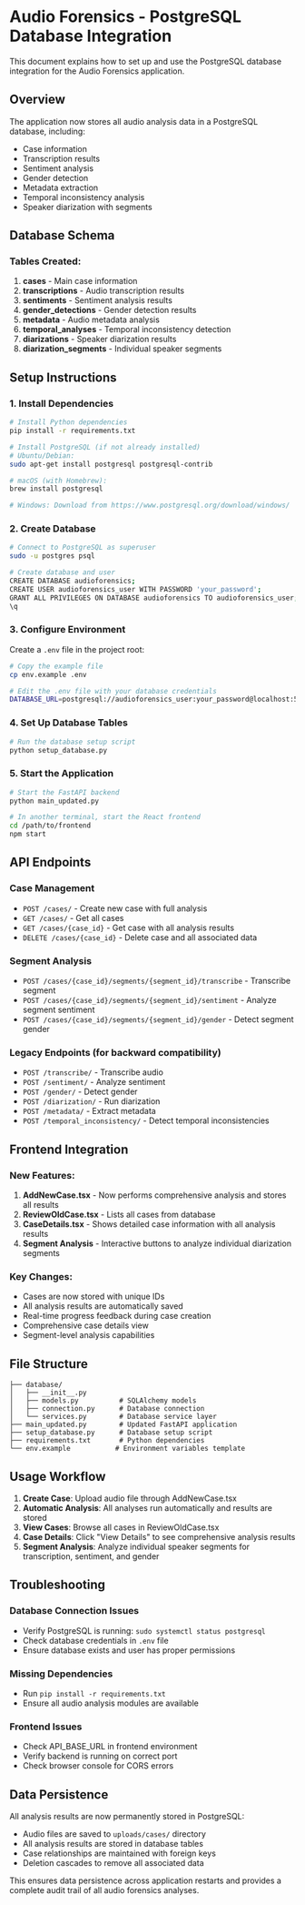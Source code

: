# Audio Forensics - PostgreSQL Database Integration

This document explains how to set up and use the PostgreSQL database integration for the Audio Forensics application.

## Overview

The application now stores all audio analysis data in a PostgreSQL database, including:
- Case information
- Transcription results
- Sentiment analysis
- Gender detection
- Metadata extraction
- Temporal inconsistency analysis
- Speaker diarization with segments

## Database Schema

### Tables Created:
1. **cases** - Main case information
2. **transcriptions** - Audio transcription results
3. **sentiments** - Sentiment analysis results
4. **gender_detections** - Gender detection results
5. **metadata** - Audio metadata analysis
6. **temporal_analyses** - Temporal inconsistency detection
7. **diarizations** - Speaker diarization results
8. **diarization_segments** - Individual speaker segments

## Setup Instructions

### 1. Install Dependencies

```bash
# Install Python dependencies
pip install -r requirements.txt

# Install PostgreSQL (if not already installed)
# Ubuntu/Debian:
sudo apt-get install postgresql postgresql-contrib

# macOS (with Homebrew):
brew install postgresql

# Windows: Download from https://www.postgresql.org/download/windows/
```

### 2. Create Database

```bash
# Connect to PostgreSQL as superuser
sudo -u postgres psql

# Create database and user
CREATE DATABASE audioforensics;
CREATE USER audioforensics_user WITH PASSWORD 'your_password';
GRANT ALL PRIVILEGES ON DATABASE audioforensics TO audioforensics_user;
\q
```

### 3. Configure Environment

Create a `.env` file in the project root:

```bash
# Copy the example file
cp env.example .env

# Edit the .env file with your database credentials
DATABASE_URL=postgresql://audioforensics_user:your_password@localhost:5432/audioforensics
```

### 4. Set Up Database Tables

```bash
# Run the database setup script
python setup_database.py
```

### 5. Start the Application

```bash
# Start the FastAPI backend
python main_updated.py

# In another terminal, start the React frontend
cd /path/to/frontend
npm start
```

## API Endpoints

### Case Management
- `POST /cases/` - Create new case with full analysis
- `GET /cases/` - Get all cases
- `GET /cases/{case_id}` - Get case with all analysis results
- `DELETE /cases/{case_id}` - Delete case and all associated data

### Segment Analysis
- `POST /cases/{case_id}/segments/{segment_id}/transcribe` - Transcribe segment
- `POST /cases/{case_id}/segments/{segment_id}/sentiment` - Analyze segment sentiment
- `POST /cases/{case_id}/segments/{segment_id}/gender` - Detect segment gender

### Legacy Endpoints (for backward compatibility)
- `POST /transcribe/` - Transcribe audio
- `POST /sentiment/` - Analyze sentiment
- `POST /gender/` - Detect gender
- `POST /diarization/` - Run diarization
- `POST /metadata/` - Extract metadata
- `POST /temporal_inconsistency/` - Detect temporal inconsistencies

## Frontend Integration

### New Features:
1. **AddNewCase.tsx** - Now performs comprehensive analysis and stores all results
2. **ReviewOldCase.tsx** - Lists all cases from database
3. **CaseDetails.tsx** - Shows detailed case information with all analysis results
4. **Segment Analysis** - Interactive buttons to analyze individual diarization segments

### Key Changes:
- Cases are now stored with unique IDs
- All analysis results are automatically saved
- Real-time progress feedback during case creation
- Comprehensive case details view
- Segment-level analysis capabilities

## File Structure

```
├── database/
│   ├── __init__.py
│   ├── models.py          # SQLAlchemy models
│   ├── connection.py      # Database connection
│   └── services.py        # Database service layer
├── main_updated.py        # Updated FastAPI application
├── setup_database.py      # Database setup script
├── requirements.txt       # Python dependencies
└── env.example           # Environment variables template
```

## Usage Workflow

1. **Create Case**: Upload audio file through AddNewCase.tsx
2. **Automatic Analysis**: All analyses run automatically and results are stored
3. **View Cases**: Browse all cases in ReviewOldCase.tsx
4. **Case Details**: Click "View Details" to see comprehensive analysis results
5. **Segment Analysis**: Analyze individual speaker segments for transcription, sentiment, and gender

## Troubleshooting

### Database Connection Issues
- Verify PostgreSQL is running: `sudo systemctl status postgresql`
- Check database credentials in `.env` file
- Ensure database exists and user has proper permissions

### Missing Dependencies
- Run `pip install -r requirements.txt`
- Ensure all audio analysis modules are available

### Frontend Issues
- Check API_BASE_URL in frontend environment
- Verify backend is running on correct port
- Check browser console for CORS errors

## Data Persistence

All analysis results are now permanently stored in PostgreSQL:
- Audio files are saved to `uploads/cases/` directory
- All analysis results are stored in database tables
- Case relationships are maintained with foreign keys
- Deletion cascades to remove all associated data

This ensures data persistence across application restarts and provides a complete audit trail of all audio forensics analyses.
